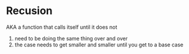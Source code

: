 # Recusion

AKA a function that calls itself until it does not

1. need to be doing the same thing over and over
2. the case needs to get smaller and smaller until you get to a base case
